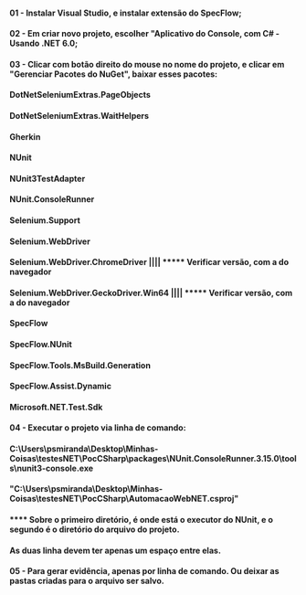 #### 01 - Instalar Visual Studio, e instalar extensão do SpecFlow;
#### 02 - Em criar novo projeto, escolher "Aplicativo do Console, com C# - Usando .NET 6.0;
#### 03 - Clicar com botão direito do mouse no nome do projeto, e clicar em "Gerenciar Pacotes do NuGet", baixar esses pacotes:
#### DotNetSeleniumExtras.PageObjects
#### DotNetSeleniumExtras.WaitHelpers
#### Gherkin
#### NUnit
#### NUnit3TestAdapter
#### NUnit.ConsoleRunner
#### Selenium.Support
#### Selenium.WebDriver 
#### Selenium.WebDriver.ChromeDriver |||| ***** Verificar versão, com a do navegador
#### Selenium.WebDriver.GeckoDriver.Win64 |||| ***** Verificar versão, com a do navegador
#### SpecFlow
#### SpecFlow.NUnit
#### SpecFlow.Tools.MsBuild.Generation
#### SpecFlow.Assist.Dynamic
#### Microsoft.NET.Test.Sdk
#### 04 - Executar o projeto via linha de comando:
#### C:\Users\psmiranda\Desktop\Minhas-Coisas\testesNET\PocCSharp\packages\NUnit.ConsoleRunner.3.15.0\tools\nunit3-console.exe
#### "C:\Users\psmiranda\Desktop\Minhas-Coisas\testesNET\PocCSharp\AutomacaoWebNET.csproj"
#### **** Sobre o primeiro diretório, é onde está o executor do NUnit, e o segundo é o diretório do arquivo do projeto.
#### As duas linha devem ter apenas um espaço entre elas.
#### 05 - Para gerar evidência, apenas por linha de comando. Ou deixar as pastas criadas para o arquivo ser salvo.
